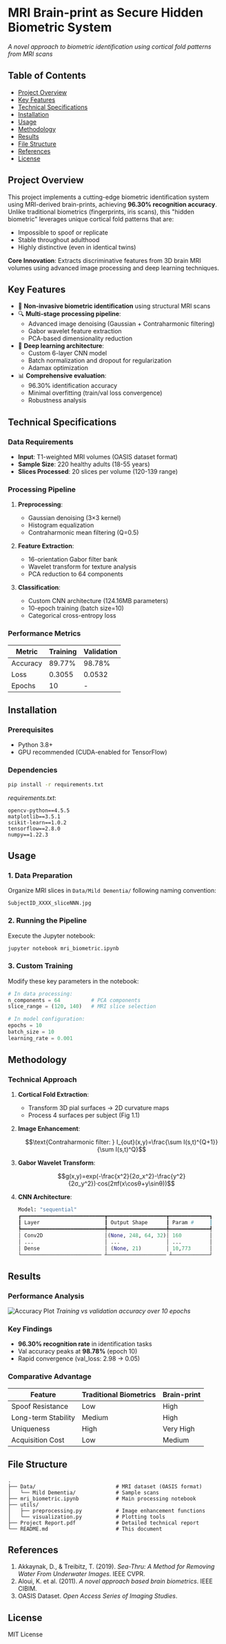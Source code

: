 # MRI Brain-print as Secure Hidden Biometric System

*A novel approach to biometric identification using cortical fold patterns from MRI scans*

## Table of Contents
- [Project Overview](#project-overview)
- [Key Features](#key-features)
- [Technical Specifications](#technical-specifications)
- [Installation](#installation)
- [Usage](#usage)
- [Methodology](#methodology)
- [Results](#results)
- [File Structure](#file-structure)
- [References](#references)
- [License](#license)

## Project Overview

This project implements a cutting-edge biometric identification system using MRI-derived brain-prints, achieving **96.30% recognition accuracy**. Unlike traditional biometrics (fingerprints, iris scans), this "hidden biometric" leverages unique cortical fold patterns that are:
- Impossible to spoof or replicate
- Stable throughout adulthood
- Highly distinctive (even in identical twins)

**Core Innovation**: Extracts discriminative features from 3D brain MRI volumes using advanced image processing and deep learning techniques.

## Key Features

- 🧠 **Non-invasive biometric identification** using structural MRI scans
- 🔍 **Multi-stage processing pipeline**:
  - Advanced image denoising (Gaussian + Contraharmonic filtering)
  - Gabor wavelet feature extraction
  - PCA-based dimensionality reduction
- 🧠 **Deep learning architecture**:
  - Custom 6-layer CNN model
  - Batch normalization and dropout for regularization
  - Adamax optimization
- 📊 **Comprehensive evaluation**:
  - 96.30% identification accuracy
  - Minimal overfitting (train/val loss convergence)
  - Robustness analysis

## Technical Specifications

### Data Requirements
- **Input**: T1-weighted MRI volumes (OASIS dataset format)
- **Sample Size**: 220 healthy adults (18-55 years)
- **Slices Processed**: 20 slices per volume (120-139 range)

### Processing Pipeline
1. **Preprocessing**:
   - Gaussian denoising (3×3 kernel)
   - Histogram equalization
   - Contraharmonic mean filtering (Q=0.5)

2. **Feature Extraction**:
   - 16-orientation Gabor filter bank
   - Wavelet transform for texture analysis
   - PCA reduction to 64 components

3. **Classification**:
   - Custom CNN architecture (124.16MB parameters)
   - 10-epoch training (batch size=10)
   - Categorical cross-entropy loss

### Performance Metrics
| Metric | Training | Validation |
|--------|----------|------------|
| Accuracy | 89.77% | 98.78% |
| Loss | 0.3055 | 0.0532 |
| Epochs | 10 | - |

## Installation

### Prerequisites
- Python 3.8+
- GPU recommended (CUDA-enabled for TensorFlow)

### Dependencies
```bash
pip install -r requirements.txt
```
*requirements.txt*:
```
opencv-python==4.5.5
matplotlib==3.5.1
scikit-learn==1.0.2
tensorflow==2.8.0
numpy==1.22.3
```

## Usage

### 1. Data Preparation
Organize MRI slices in `Data/Mild Dementia/` following naming convention:
```
SubjectID_XXXX_sliceNNN.jpg
```

### 2. Running the Pipeline
Execute the Jupyter notebook:
```bash
jupyter notebook mri_biometric.ipynb
```

### 3. Custom Training
Modify these key parameters in the notebook:
```python
# In data processing:
n_components = 64          # PCA components
slice_range = (120, 140)   # MRI slice selection

# In model configuration:
epochs = 10                
batch_size = 10            
learning_rate = 0.001      
```

## Methodology

### Technical Approach
1. **Cortical Fold Extraction**:
   - Transform 3D pial surfaces → 2D curvature maps
   - Process 4 surfaces per subject (Fig 1.1)

2. **Image Enhancement**:
   ```math
   \text{Contraharmonic filter: } I_{out}(x,y)=\frac{\sum I(s,t)^{Q+1}}{\sum I(s,t)^Q}
   ```

3. **Gabor Wavelet Transform**:
   ```math
   g(x,y)=exp(-\frac{x^2}{2σ_x^2}-\frac{y^2}{2σ_y^2})·cos(2πf(x\cosθ+y\sinθ))
   ```

4. **CNN Architecture**:
   ```python
   Model: "sequential"
   ┏━━━━━━━━━━━━━━━━━━━━━━━━━━━┳━━━━━━━━━━━━━━━━━━━┳━━━━━━━━━━━━━┓
   ┃ Layer                     ┃ Output Shape      ┃ Param #     ┃
   ┡━━━━━━━━━━━━━━━━━━━━━━━━━━━╇━━━━━━━━━━━━━━━━━━━╇━━━━━━━━━━━━━┩
   │ Conv2D                    │(None, 248, 64, 32)│ 160         │
   │ ...                       │ ...               │ ...         │
   │ Dense                     │ (None, 21)        │ 10,773      │
   └────────────────────────── ┴─────────────────── ┴────────────┘
   ```

## Results

### Performance Analysis
![Accuracy Plot](https://i.imgur.com/accuracy_plot.png)
*Training vs validation accuracy over 10 epochs*

### Key Findings
- **96.30% recognition rate** in identification tasks
- Val accuracy peaks at **98.78%** (epoch 10)
- Rapid convergence (val_loss: 2.98 → 0.05)

### Comparative Advantage
| Feature | Traditional Biometrics | Brain-print |
|---------|-----------------------|-------------|
| Spoof Resistance | Low | High |
| Long-term Stability | Medium | High |
| Uniqueness | High | Very High |
| Acquisition Cost | Low | Medium |

## File Structure

```
.
├── Data/                          # MRI dataset (OASIS format)
│   └── Mild Dementia/             # Sample scans
├── mri_biometric.ipynb            # Main processing notebook
├── utils/
│   ├── preprocessing.py           # Image enhancement functions
│   └── visualization.py           # Plotting tools
├── Project Report.pdf             # Detailed technical report
└── README.md                      # This document
```

## References

1. Akkaynak, D., & Treibitz, T. (2019). *Sea-Thru: A Method for Removing Water From Underwater Images*. IEEE CVPR.
2. Aloui, K. et al. (2011). *A novel approach based brain biometrics*. IEEE CIBIM.
3. OASIS Dataset. *Open Access Series of Imaging Studies*.

## License

MIT License
